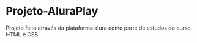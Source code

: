 # Projeto-AluraPlay
Projeto feito através da plataforma alura como parte de estudos do curso HTML e CSS.
